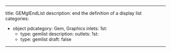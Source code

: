 
---
title: GEMglEndList
description: end the definition of a display list
categories:
  - object
pdcategory: Gem, Graphics
inlets:
  1st:
    - type: gemlist
      description:
outlets:
  1st:
    - type: gemlist
draft: false
---


